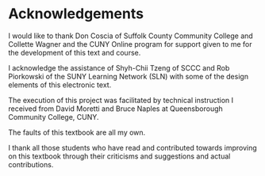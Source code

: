 # Acknowledgements

I would like to thank Don Coscia of Suffolk County Community College and Collette Wagner and the CUNY Online program for support given to me for the development of this text and course.

I acknowledge the assistance of Shyh-Chii Tzeng of SCCC and Rob Piorkowski of the SUNY Learning Network (SLN) with some of the design elements of this electronic text.

The execution of this project was facilitated by technical instruction I received from David Moretti and Bruce Naples at Queensborough Community College, CUNY.

The faults of this textbook are all my own.

I thank all those students who have read and contributed towards improving on this textbook through their criticisms and suggestions and actual contributions.
